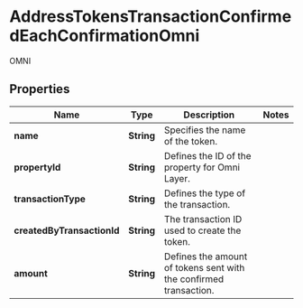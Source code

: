 

# AddressTokensTransactionConfirmedEachConfirmationOmni

OMNI

## Properties

| Name | Type | Description | Notes |
|------------ | ------------- | ------------- | -------------|
|**name** | **String** | Specifies the name of the token. |  |
|**propertyId** | **String** | Defines the ID of the property for Omni Layer. |  |
|**transactionType** | **String** | Defines the type of the transaction. |  |
|**createdByTransactionId** | **String** | The transaction ID used to create the token. |  |
|**amount** | **String** | Defines the amount of tokens sent with the confirmed transaction. |  |



